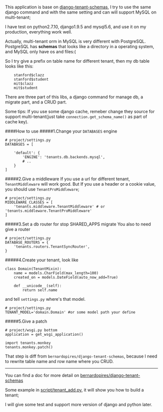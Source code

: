 
This application is base on [django-tenant-schemas](https://github.com/bernardopires/django-tenant-schemas), I try to use the same django command and with the same setting and can will support MySQL on multi-tenant;

I have test on python2.7.10, django1.9.5 and mysql5.6, and use it on my production, everything work well.

Actually, multi-tenant orm in MySQL is very different with PostgreSQL. PostgreSQL has **schemas** that looks like a directory in a operating system, and MySQL only have os and files:(

So I try give a prefix on table name for different tenant, then my db table looks like this:

```
    stanford$clazz
    stanford$student
    mit$clazz
    mit$student
```

There are three part of this libs, a django command for manage db, a migrate part, and a CRUD part.

Some tips:
If you use some django cache, remeber change they source for support multi-tenant(just take `connection.get_schema_name()` as part of cache key).

####How to use
#####1.Change your `DATABASES` engine
```
# project/settings.py
DATABASES = [

    'default': {
        'ENGINE': 'tenants.db.backends.mysql',
        # ..
    }
]
```

#####2.Give a middleware
If you use a url for different tenant, `TenantMiddleware` will work good. But If you use a header or a cookie value, you should use `TenantProMiddleware`;
```
# project/settings.py
MIDDLEWARE_CLASSES = [
    'tenants.middleware.TenantMiddleware' # or 'tenants.middleware.TenantProMiddleware'
]
```

#####3.Set a db router for stop SHARED_APPS migrate
You also to need give a router

```
# project/settings.py
DATABASE_ROUTERS = {
    'tenants.routers.TenantSyncRouter',
}
```

#####4.Create your tenant, look like
```
class Domain(TenantMixin):
    name = models.CharField(max_length=100)
    created_on = models.DateField(auto_now_add=True)

    def __unicode__(self):
        return self.name
```

and tell `settings.py` where's that model.
```
# project/settings.py
TENANT_MODEL='domain.Domain' #or some model path your define
```

#####5.Give a patch
```
# project/wsgi.py bottom
application = get_wsgi_application()

import tenants.monkey
tenants.monkey.patch()
```
That step is diff from `bernardopires/django-tenant-schemas`, because I need to rewrite table name and row name where you CRUD.

---

You can find a doc for more detail on [bernardopires/django-tenant-schemas](`https://django-tenant-schemas.readthedocs.io/en/latest/`)

Some example in [script/tenant_add.py](./script/tenant_add.py), it will show you how to build a tenant;

I will give some test and support more version of django and python later.
